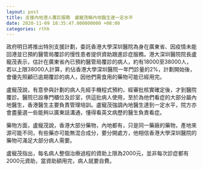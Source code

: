 ```yaml
---
layout: post
title: 支援內地港人覆診服務　盧寵茂稱內地醫生達一定水平
date: 2020-11-09 18:35:47.000000000 +08:00
categories: rthk
---
```


政府明日將推出特別支援計劃，委託香港大學深圳醫院為身在廣東省、因疫情未能回港並已預約醫管局覆診的慢性患者提供資助跟進診症服務。港大深圳醫院院長盧寵茂表示，估計在廣東省內已預約醫管局覆診的病人，約有18000至38000人，若以上限38000人計算，約佔香港大學深圳醫院一年門診量的2%，計劃開始後，會優先照顧已逾期覆診的病人，因他們需食用的藥物可能已經用完。

盧寵茂說，有意參與計劃的病人先經手機程式預約，經審批核實確定後，才到醫院覆診。醫院已設專門櫃位及診室，供這批病人使用，至於為他們看症的大部分屬內地醫生，香港醫生主要負責管理培訓。盧寵茂強調內地醫生達到一定水平，院方亦會盡量選一些能夠以廣東話溝通，懂得看英文病歷的醫生負責看症。

藥物方面，盧寵茂說，香港大部分藥物，內地都有，只是同一藥廠的藥物，產地來源可能不同，有些藥亦可能無混合成分，要分開處方，他相信香港大學深圳醫院的藥物可滿足大部分病人需要。

盧寵茂指出，每名病人整個治療過程的資助上限為2000元，並非每次診症都有2000元資助，當資助額用完，病人就要自費。
